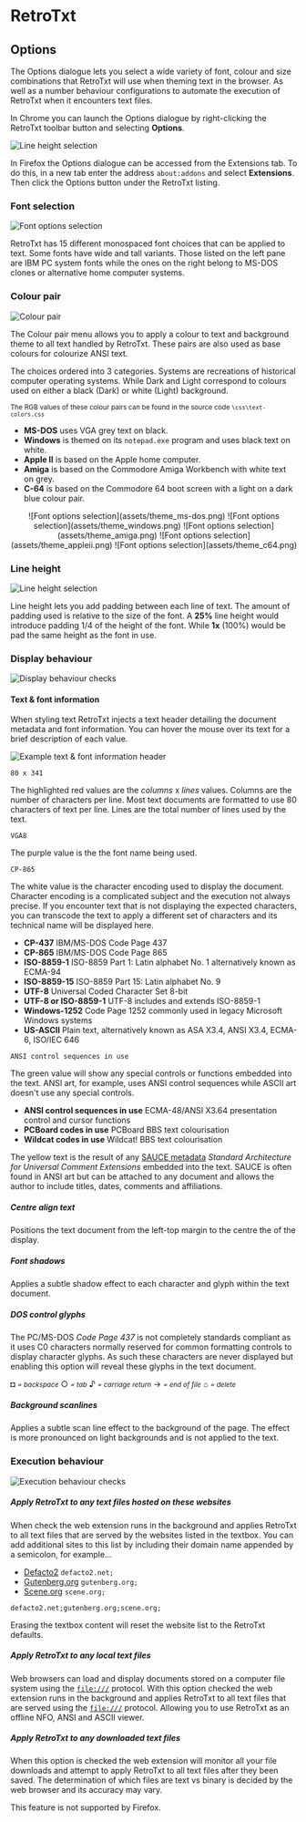 # RetroTxt## OptionsThe Options dialogue lets you select a wide variety of font, colour and size combinations that RetroTxt will use when theming text in the browser. As well as a number behaviour configurations to automate the execution of RetroTxt when it encounters text files.In Chrome you can launch the Options dialogue by right-clicking the RetroTxt toolbar button and selecting __Options__.![Line height selection](assets/retrotxt_toolbar_button_chrome.png)In Firefox the Options dialogue can be accessed from the Extensions tab. To do this, in a new tab enter the address `about:addons` and select **Extensions**. Then click the Options button under the RetroTxt listing.### Font selection![Font options selection](assets/options_fonts.png)RetroTxt has 15 different monospaced font choices that can be applied to text. Some fonts have wide and tall variants. Those listed on the left pane are IBM PC system fonts while the ones on the right belong to MS-DOS clones or alternative home computer systems.### Colour pair![Colour pair](assets/options_colour_pair.png)The Colour pair menu allows you to apply a colour to text and background theme to all text handled by RetroTxt. These pairs are also used as base colours for colourize ANSI text.The choices ordered into 3 categories. Systems are recreations of historical computer operating systems. While Dark and Light correspond to colours used on either a black (Dark) or white (Light) background.<small>The RGB values of these colour pairs can be found in the source code `\css\text-colors.css`</small>- **MS-DOS** uses VGA grey text on black.- **Windows** is themed on its `notepad.exe` program and uses black text on white.- **Apple II** is based on the Apple home computer.- **Amiga** is based on the Commodore Amiga Workbench with white text on grey.- **C-64** is based on the Commodore 64 boot screen with a light on a dark blue colour pair.<div style="text-align:center">![Font options selection](assets/theme_ms-dos.png) ![Font options selection](assets/theme_windows.png) ![Font options selection](assets/theme_amiga.png) ![Font options selection](assets/theme_appleii.png) ![Font options selection](assets/theme_c64.png)</div>### Line height![Line height selection](assets/options_line_height.png)Line height lets you add padding between each line of text. The amount of padding used is relative to the size of the font. A **25%** line height would introduce padding 1/4 of the height of the font. While **1x** (100%) would be pad the same height as the font in use.### Display behaviour![Display behaviour checks](assets/options_display_behavior.png)#### Text & font informationWhen styling text RetroTxt injects a text header detailing the document metadata and font information. You can hover the mouse over its text for a brief description of each value.![Example text & font information header](assets/options_header_example.png)`80 x 341`The highlighted red values are the _columns_ x _lines_ values. Columns are the number of characters per line. Most text documents are formatted to use 80 characters of text per line. Lines are the total number of lines used by the text.`VGA8`The purple value is the the font name being used.`CP-865`The white value is the character encoding used to display the document. Character encoding is a complicated subject and the execution not always precise. If you encounter text that is not displaying the expected characters, you can transcode the text to apply a different set of characters and its technical name will be displayed here.- **CP-437** IBM/MS-DOS Code Page 437- **CP-865** IBM/MS-DOS Code Page 865- **ISO-8859-1** ISO-8859 Part 1: Latin alphabet No. 1 alternatively known as ECMA-94- **ISO-8859-15** ISO-8859 Part 15: Latin alphabet No. 9- **UTF-8** Universal Coded Character Set 8-bit- **UTF-8 or ISO-8859-1** UTF-8 includes and extends ISO-8859-1- **Windows-1252** Code Page 1252 commonly used in legacy Microsoft Windows systems- **US-ASCII** Plain text, alternatively known as ASA X3.4, ANSI X3.4, ECMA-6, ISO/IEC 646`ANSI control sequences in use`The green value will show any special controls or functions embedded into the text. ANSI art, for example, uses ANSI control sequences while ASCII art doesn't use any special controls.- **ANSI control sequences in use** ECMA-48/ANSI X3.64 presentation control and cursor functions- **PCBoard codes in use** PCBoard BBS text colourisation- **Wildcat codes in use** Wildcat! BBS text colourisationThe yellow text is the result of any [SAUCE metadata](http://www.acid.org/info/sauce/sauce.htm) _Standard Architecture for Universal Comment Extensions_ embedded into the text. SAUCE is often found in ANSI art but can be attached to any document and allows the author to include titles, dates, comments and affiliations.##### Centre align textPositions the text document from the left-top margin to the centre the of the display.##### Font shadowsApplies a subtle shadow effect to each character and glyph within the text document.##### DOS control glyphsThe PC/MS-DOS _Code Page 437_ is not completely standards compliant as it uses C0 characters normally reserved for common formatting controls to display character glyphs. As such these characters are never displayed but enabling this option will reveal these glyphs in the text document.◘ <small>_= backspace_</small>○ <small>_= tab_</small>♪ <small>_= carriage return_</small>→ <small>_= end of file_</small>⌂ <small>_= delete_</small>##### Background scanlinesApplies a subtle scan line effect to the background of the page. The effect is more pronounced on light backgrounds and is not applied to the text.### Execution behaviour![Execution behaviour checks](assets/options_execution_behavior.png)##### Apply RetroTxt to any text files hosted on these websitesWhen check the web extension runs in the background and applies RetroTxt to all text files that are served by the websites listed in the textbox. You can add additional sites to this list by including their domain name appended by a semicolon, for example...- [Defacto2](https://defacto2.net) `defacto2.net;`- [Gutenberg.org](https://www.gutenberg.org) `gutenberg.org;`- [Scene.org](https://www.scene.org) `scene.org;``defacto2.net;gutenberg.org;scene.org;`Erasing the textbox content will reset the website list to the RetroTxt defaults.##### Apply RetroTxt to any local text filesWeb browsers can load and display documents stored on a computer file system using the [`file:///`](file:///) protocol. With this option checked the web extension runs in the background and applies RetroTxt to all text files that are served using the [`file:///`](file:///) protocol. Allowing you to use RetroTxt as an offline NFO, ANSI and ASCII viewer.##### Apply RetroTxt to any downloaded text filesWhen this option is checked the web extension will monitor all your file downloads and attempt to apply RetroTxt to all text files after they been saved. The determination of which files are text vs binary is decided by the web browser and its accuracy may vary.This feature is not supported by Firefox.